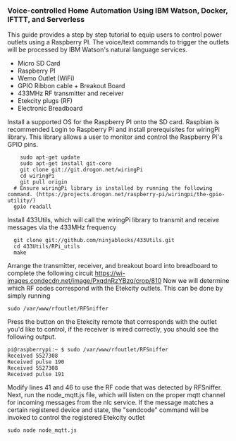 ### Voice-controlled Home Automation Using IBM Watson, Docker, IFTTT, and Serverless

This guide provides a step by step tutorial to equip users to control power outlets using a Raspberry PI. The voice/text commands to trigger the outlets will be processed by IBM Watson's natural language services.

- Micro SD Card
- Raspberry PI
- Wemo Outlet (WiFi)
- GPIO Ribbon cable + Breakout Board
- 433MHz RF transmitter and receiver
- Etekcity plugs (RF)
- Electronic Breadboard

Install a supported OS for the Raspberry PI onto the SD card. Raspbian is recommended
Login to Raspberry PI and install prerequisites for wiringPi library. This library allows a user to monitor and control the Raspberry Pi's GPIO pins.
```
	sudo apt-get update
	sudo apt-get install git-core
	git clone git://git.drogon.net/wiringPi
	cd wiringPi
	git pull origin
  # Ensure wiringPi library is installed by running the following command. (https://projects.drogon.net/raspberry-pi/wiringpi/the-gpio-utility/)
  gpio readall  
```
  Install 433Utils, which will call the wiringPi library to transmit and receive messages via the 433MHz frequency
```
  git clone git://github.com/ninjablocks/433Utils.git
  cd 433Utils/RPi_utils
  make   
```
Arrange the transmitter, receiver, and breakout board into breadboard to complete the following circuit https://wi-images.condecdn.net/image/PxqdnRzYBzq/crop/810
Now we will determine which RF codes correspond with the Etekcity outlets. This can be done by simply running 
```
sudo /var/www/rfoutlet/RFSniffer
```
Press the button on the Etekcity remote that corresponds with the outlet you'd like to control, if the receiver is wired correctly, you should see the following output.
```
pi@raspberrypi:~ $ sudo /var/www/rfoutlet/RFSniffer
Received 5527308
Received pulse 190
Received 5527308
Received pulse 191
```
Modify lines 41 and 46 to use the RF code that was detected by RFSniffer.
Next, run the node_mqtt.js file, which will listen on the proper mqtt channel for incoming messages from the nlc service. If the message matches a certain registered device and state, the "sendcode" command will be invoked to control the registered Etekcity outlet
```
sudo node node_mqtt.js
```

